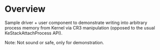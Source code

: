 # Overview

Sample driver + user component to demonstrate writing into arbitrary process memory from Kernel via CR3 manipulation (opposed to the usual KeStackAttachProcess API).

Note: Not sound or safe, only for demonstration.
